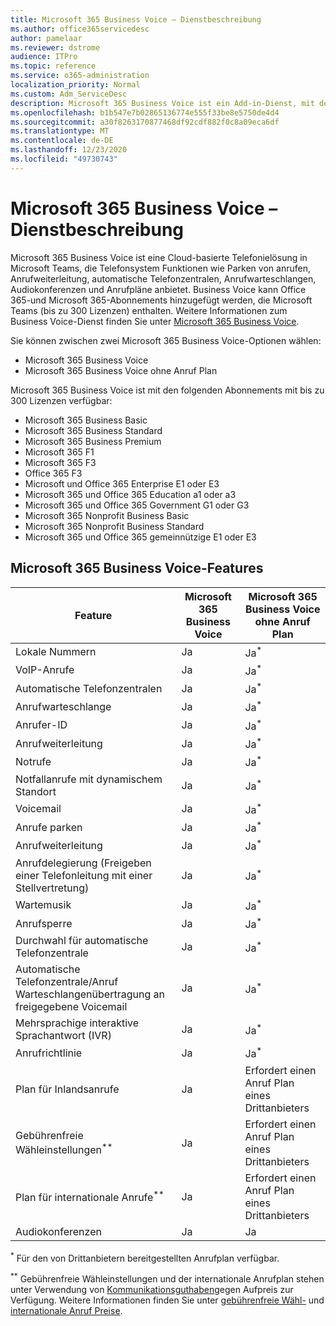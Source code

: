 ```yaml
---
title: Microsoft 365 Business Voice – Dienstbeschreibung
ms.author: office365servicedesc
author: pamelaar
ms.reviewer: dstrome
audience: ITPro
ms.topic: reference
ms.service: o365-administration
localization_priority: Normal
ms.custom: Adm_ServiceDesc
description: Microsoft 365 Business Voice ist ein Add-in-Dienst, mit dem Sie Microsoft Teams für Telefonanrufe verwenden können. Dies kombiniert Telefonsystem, Plan für Inlandsanrufe, SMS und Audiokonferenzen.
ms.openlocfilehash: b1b547e7b02865136774e555f33be8e5750de4d4
ms.sourcegitcommit: a30f8263170877468df92cdf882f0c8a09eca6df
ms.translationtype: MT
ms.contentlocale: de-DE
ms.lasthandoff: 12/23/2020
ms.locfileid: "49730743"
---
```

# <a name="microsoft-365-business-voice-service-description"></a>Microsoft 365 Business Voice – Dienstbeschreibung

Microsoft 365 Business Voice ist eine Cloud-basierte Telefonielösung in Microsoft Teams, die Telefonsystem Funktionen wie Parken von anrufen, Anrufweiterleitung, automatische Telefonzentralen, Anrufwarteschlangen, Audiokonferenzen und Anrufpläne anbietet. Business Voice kann Office 365-und Microsoft 365-Abonnements hinzugefügt werden, die Microsoft Teams (bis zu 300 Lizenzen) enthalten. Weitere Informationen zum Business Voice-Dienst finden Sie unter [Microsoft 365 Business Voice](https://docs.microsoft.com/MicrosoftTeams/business-voice/whats-business-voice).

Sie können zwischen zwei Microsoft 365 Business Voice-Optionen wählen:

- Microsoft 365 Business Voice
- Microsoft 365 Business Voice ohne Anruf Plan

Microsoft 365 Business Voice ist mit den folgenden Abonnements mit bis zu 300 Lizenzen verfügbar:

- Microsoft 365 Business Basic
- Microsoft 365 Business Standard
- Microsoft 365 Business Premium
- Microsoft 365 F1
- Microsoft 365 F3
- Office 365 F3
- Microsoft und Office 365 Enterprise E1 oder E3
- Microsoft 365 und Office 365 Education a1 oder a3
- Microsoft 365 und Office 365 Government G1 oder G3
- Microsoft 365 Nonprofit Business Basic
- Microsoft 365 Nonprofit Business Standard
- Microsoft 365 und Office 365 gemeinnützige E1 oder E3

## <a name="microsoft-365-business-voice-features"></a>Microsoft 365 Business Voice-Features

| Feature | Microsoft 365 Business Voice | Microsoft 365 Business Voice ohne Anruf Plan |
|--------------------------------------------------------|------------------------------|---------------------------------------------------|
| Lokale Nummern | Ja | Ja<sup>*</sup> |
| VoIP-Anrufe | Ja | Ja<sup>*</sup> |
| Automatische Telefonzentralen | Ja | Ja<sup>*</sup> |
| Anrufwarteschlange | Ja | Ja<sup>*</sup> |
| Anrufer-ID | Ja | Ja<sup>*</sup> |
| Anrufweiterleitung | Ja | Ja<sup>*</sup> |
| Notrufe | Ja | Ja<sup>*</sup> |
| Notfallanrufe mit dynamischem Standort | Ja | Ja<sup>*</sup> |
| Voicemail | Ja | Ja<sup>*</sup> |
| Anrufe parken | Ja | Ja<sup>*</sup> |
| Anrufweiterleitung | Ja | Ja<sup>*</sup> |
| Anrufdelegierung (Freigeben einer Telefonleitung mit einer Stellvertretung) | Ja | Ja<sup>*</sup> |
| Wartemusik | Ja | Ja<sup>*</sup> |
| Anrufsperre | Ja | Ja<sup>*</sup> |
| Durchwahl für automatische Telefonzentrale | Ja | Ja<sup>*</sup> |
| Automatische Telefonzentrale/Anruf Warteschlangenübertragung an freigegebene Voicemail | Ja | Ja<sup>*</sup> |
| Mehrsprachige interaktive Sprachantwort (IVR) | Ja | Ja<sup>*</sup> |
| Anrufrichtlinie | Ja | Ja<sup>*</sup> |
| Plan für Inlandsanrufe | Ja | Erfordert einen Anruf Plan eines Drittanbieters |
| Gebührenfreie Wähleinstellungen<sup>**</sup> | Ja | Erfordert einen Anruf Plan eines Drittanbieters |
| Plan für internationale Anrufe<sup>**</sup> | Ja | Erfordert einen Anruf Plan eines Drittanbieters |
| Audiokonferenzen | Ja | Ja |

<sup>*</sup> Für den von Drittanbietern bereitgestellten Anrufplan verfügbar.

<sup>**</sup> Gebührenfreie Wähleinstellungen und der internationale Anrufplan stehen unter Verwendung von [Kommunikationsguthaben](https://docs.microsoft.com/microsoftteams/what-are-communications-credits)gegen Aufpreis zur Verfügung. Weitere Informationen finden Sie unter [gebührenfreie Wähl-](https://docs.microsoft.com/microsoftteams/toll-free-dialing-limitations-and-restrictions) und [internationale Anruf Preise](https://www.microsoft.com/microsoft-365/microsoft-teams/voice-calling?rtc=1#ow-download-rates).
